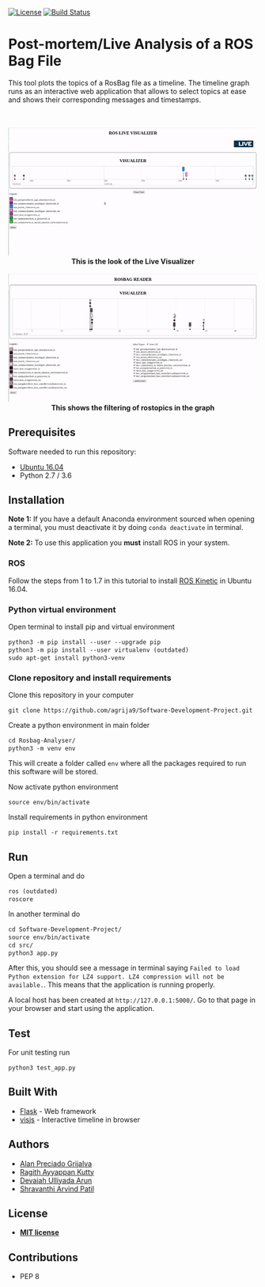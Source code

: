 [![License](http://img.shields.io/:license-mit-blue.svg?style=flat-square)](http://badges.mit-license.org)
[![Build Status](https://travis-ci.org/agrija9/Software-Development-Project.svg?branch=master)](https://travis-ci.org/agrija9/Software-Development-Project)

# Post-mortem/Live Analysis of a ROS Bag File

This tool plots the topics of a RosBag file as a timeline. The timeline graph runs as an interactive web application that allows to select topics at ease and shows their corresponding messages and timestamps.

<p align="center">
  <br><br>
  <img src="data/live.gif"><br>
  <b>This is the look of the Live Visualizer</b>
  <br><br>
  <img src="data/upload.gif"><br>
  <b>This shows the filtering of rostopics in the graph</b>
</p>


## Prerequisites

Software needed to run this repository:

- [Ubuntu 16.04](https://ubuntu.com/download/desktop)
- Python 2.7 / 3.6

## Installation

**Note 1:** If you have a default Anaconda environment sourced when opening a terminal, you must deactivate it by doing ```conda deactivate``` in terminal. 

**Note 2:** To use this application you **must** install ROS in your system. 

### ROS

Follow the steps from 1 to 1.7 in this tutorial to install [ROS Kinetic](http://wiki.ros.org/kinetic/Installation/Ubuntu) in Ubuntu 16.04.

### Python virtual environment

Open terminal to install pip and virtual environment

```
python3 -m pip install --user --upgrade pip
python3 -m pip install --user virtualenv (outdated)
sudo apt-get install python3-venv
```

### Clone repository and install requirements

Clone this repository in your computer

```
git clone https://github.com/agrija9/Software-Development-Project.git
```

Create a python environment in main folder

```
cd Rosbag-Analyser/
python3 -m venv env
```

This will create a folder called ```env``` where all the packages required to run this software will be stored.

Now activate python environment 

```
source env/bin/activate
```

Install requirements in python environment

```
pip install -r requirements.txt
```

## Run

Open a terminal and do

```
ros (outdated)
roscore
```

In another terminal do

```
cd Software-Development-Project/
source env/bin/activate
cd src/
python3 app.py
```

After this, you should see a message in terminal saying ```Failed to load Python extension for LZ4 support. LZ4 compression will not be available.```. This means that the application is running properly. 

A local host has been created at ```http://127.0.0.1:5000/```. Go to that page in your browser and start using the application.


## Test

For unit testing run

```
python3 test_app.py
```

## Built With

* [Flask](https://www.palletsprojects.com/p/flask/) - Web framework
* [visjs](https://visjs.org/) - Interactive timeline in browser

##  Authors 

- [Alan Preciado Grijalva](https://github.com/agrija9)
- [Ragith Ayyappan Kutty](https://github.com/rkutty1)
- [Devaiah Ulliyada Arun](https://github.com/divindevaiah)
- [Shravanthi Arvind Patil](https://github.com/ShravanthiPatil)

## License

- **[MIT license](http://opensource.org/licenses/mit-license.php)**

## Contributions

- PEP 8
